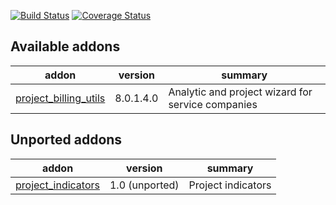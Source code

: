 [![Build Status](https://travis-ci.org/OCA/project-reporting.svg?branch=8.0)](https://travis-ci.org/OCA/project-reporting)
[![Coverage Status](https://coveralls.io/repos/OCA/project-reporting/badge.png?branch=8.0)](https://coveralls.io/r/OCA/project-reporting?branch=8.0)


[//]: # (addons)
Available addons
----------------
addon | version | summary
--- | --- | ---
[project_billing_utils](project_billing_utils/) | 8.0.1.4.0 | Analytic and project wizard for service companies

Unported addons
---------------
addon | version | summary
--- | --- | ---
[project_indicators](project_indicators/) | 1.0 (unported) | Project indicators

[//]: # (end addons)
